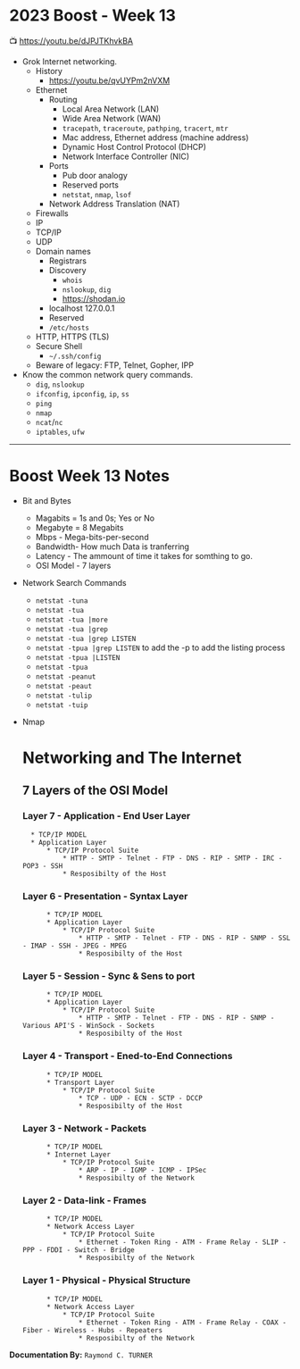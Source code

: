 # 2023 Boost - Week 13

📺 <https://youtu.be/dJPJTKhvkBA>

* Grok Internet networking.
    * History
        * <https://youtu.be/qvUYPm2nVXM>
    * Ethernet
        * Routing
           * Local Area Network (LAN)
           * Wide Area Network (WAN)
           * `tracepath`, `traceroute`, `pathping`, `tracert`, `mtr`
           * Mac address, Ethernet address (machine address)
           * Dynamic Host Control Protocol (DHCP)
           * Network Interface Controller (NIC)
        * Ports
           * Pub door analogy
           * Reserved ports
           * `netstat`, `nmap`, `lsof`
        * Network Address Translation (NAT)
    * Firewalls
    * IP
    * TCP/IP
    * UDP
    * Domain names
        * Registrars
        * Discovery
            * `whois`
            * `nslookup`, `dig`
            * <https://shodan.io>
        * localhost 127.0.0.1
        * Reserved
        * `/etc/hosts`
    * HTTP, HTTPS (TLS)
    * Secure Shell
        * `~/.ssh/config`
    * Beware of legacy: FTP, Telnet, Gopher, IPP
* Know the common network query commands.
    * `dig`, `nslookup`
    * `ifconfig`, `ipconfig`, `ip`, `ss`
    * `ping`
    * `nmap`
    * `ncat`/`nc`
    * `iptables`, `ufw`

---

# Boost Week 13 Notes

* Bit and Bytes
    * Magabits = 1s and 0s; Yes or No
    * Megabyte = 8 Megabits
    * Mbps - Mega-bits-per-second
    * Bandwidth- How much Data is tranferring
    * Latency - The ammount of time it takes for somthing to go.
    * OSI Model - 7 layers

* Network Search Commands
    * `netstat -tuna`
    * `netstat -tua`
    * `netstat -tua |more`
    * `netstat -tua |grep`
    * `netstat -tua |grep LISTEN`
    * `netstat -tpua |grep LISTEN` to add the -p to add the listing process
    * `netstat -tpua |LISTEN`
    * `netstat -tpua`
    * `netstat -peanut`
    * `netstat -peaut`
    * `netstat -tulip`
    * `netstat -tuip`
* Nmap
         
    # Networking and The Internet
    ## 7 Layers of the OSI Model  

    ### Layer 7 - Application - End User Layer
        * TCP/IP MODEL
        * Application Layer
            * TCP/IP Protocol Suite
                * HTTP - SMTP - Telnet - FTP - DNS - RIP - SMTP - IRC - POP3 - SSH
                * Resposibilty of the Host

    ### Layer 6 - Presentation - Syntax Layer
            * TCP/IP MODEL
            * Application Layer
                * TCP/IP Protocol Suite
                    * HTTP - SMTP - Telnet - FTP - DNS - RIP - SNMP - SSL - IMAP - SSH - JPEG - MPEG
                    * Resposibilty of the Host

    ### Layer 5 - Session - Sync & Sens to port
            * TCP/IP MODEL
            * Application Layer
                * TCP/IP Protocol Suite
                    * HTTP - SMTP - Telnet - FTP - DNS - RIP - SNMP - Various API'S - WinSock - Sockets
                    * Resposibilty of the Host
                        
    ### Layer 4 - Transport - Ened-to-End Connections
            * TCP/IP MODEL
            * Transport Layer
                * TCP/IP Protocol Suite
                    * TCP - UDP - ECN - SCTP - DCCP
                    * Resposibilty of the Host

    ### Layer 3 - Network - Packets
            * TCP/IP MODEL
            * Internet Layer
                * TCP/IP Protocol Suite
                    * ARP - IP - IGMP - ICMP - IPSec
                    * Resposibilty of the Network

    ### Layer 2 - Data-link - Frames
            * TCP/IP MODEL
            * Network Access Layer
                * TCP/IP Protocol Suite
                    * Ethernet - Token Ring - ATM - Frame Relay - SLIP - PPP - FDDI - Switch - Bridge
                    * Resposibilty of the Network

    ### Layer 1 - Physical - Physical Structure
            * TCP/IP MODEL
            * Network Access Layer
                * TCP/IP Protocol Suite
                    * Ethernet - Token Ring - ATM - Frame Relay - COAX - Fiber - Wireless - Hubs - Repeaters
                    * Resposibilty of the Network


**Documentation By:** `Raymond C. TURNER`